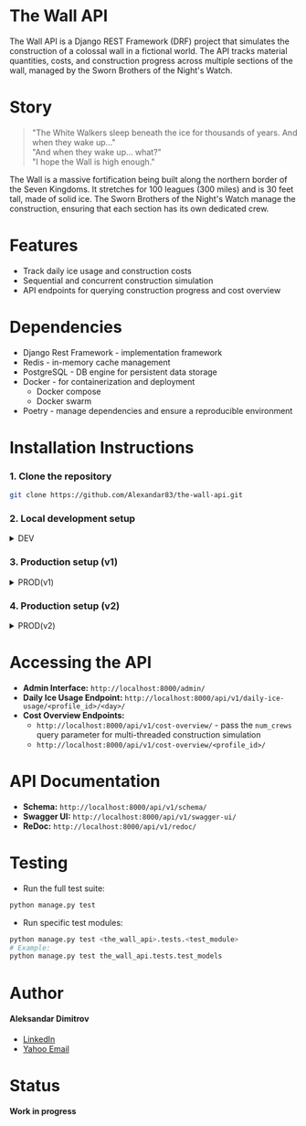 # The Wall API


The Wall API is a Django REST Framework (DRF) project that simulates the construction of a colossal wall in a fictional world. The API tracks material quantities, costs, and construction progress across multiple sections of the wall, managed by the Sworn Brothers of the Night's Watch.


# Story


> "The White Walkers sleep beneath the ice for thousands of years. And when they wake up..."  
> "And when they wake up... what?"  
> "I hope the Wall is high enough."

The Wall is a massive fortification being built along the northern border of the Seven Kingdoms. It stretches for 100 leagues (300 miles) and is 30 feet tall, made of solid ice. The Sworn Brothers of the Night's Watch manage the construction, ensuring that each section has its own dedicated crew.


# Features
- Track daily ice usage and construction costs
- Sequential and concurrent construction simulation
- API endpoints for querying construction progress and cost overview

# Dependencies
- Django Rest Framework - implementation framework
- Redis - in-memory cache management
- PostgreSQL - DB engine for persistent data storage
- Docker - for containerization and deployment
  - Docker compose
  - Docker swarm
- Poetry - manage dependencies and ensure a reproducible environment


# Installation Instructions

### 1. Clone the repository
```bash
git clone https://github.com/Alexandar83/the-wall-api.git
```

### 2. Local development setup
<details>
<summary>DEV</summary>
<br>

<details>
<summary>2.1 Install dependencies</summary>
<br>

- pip installation
```bash
  pip install -r requirements.txt
```
- Poetry installation
```bash
  pip install poetry
  poetry install   
```
</details>

<details>
<summary>2.2 Set up the DEV configuration</summary>
<br>

- Required .config and .env files:
  - *config/envs/common/redis.conf*
  - *config/envs/dev/postgres_dev.env*
  - *config/envs/dev/the_wall_api_dev.env*
- Check the *.example files in the relevant folders for example configuration values
</details>

<details>
<summary>2.3 Workflow</summary>
<br>
- 2.3.1 Start a virtual environment
  
- 2.3.2 Start the Redis and PostgreSQL containers:

*This script ensures, that the Django migrations will be run after the PostgreSQL server is completely started*
```bash
config/docker/scripts/docker-compose-dev+migrations.sh
```

- 2.3.3 Start a local Django development server:
```bash
python manage.py runserver
```

- 2.3.4 Send requests to the API endpoint: *http://localhost:8000/api/v1/*

- 2.3.5 Create a super user:
```bash
python manage.py createsuperuser
```

- 2.3.6 Access the built-in Django admin panel: *http://localhost:8000/admin*
</details>

<details>
<summary>2.4 Push any changes to a container registry - GHCR usage example below</summary>
<br>

- Build the latest version
```bash
docker build --no-cache -t the-wall-api:latest -f ./config/docker/Dockerfile.prod .
```

- Push it to GHCR
```bash
docker push ghcr.io/<github-repo-name>/the-wall-api --all-tags
```
</details>

</details>

### 3. Production setup (v1)

<details>
<summary>PROD(v1)</summary>
<br>

3.1 **Set up the PROD configuration:**
- Required .config and .env files:
  - *config/envs/common/redis.conf*
  - *config/envs/prod/postgres_prod.env*
  - *config/envs/prod/redis_prod.env*
  - *config/envs/prod/the_wall_api_prod.env*
- Check the *.example files in the relevant folders for example configuration values

3.2 **Docker compose:**
- Ensure the v1 compose file from the repo is placed in ***config/docker/docker-compose-prod-v1.yml***

3.3 **Workflow:**
- Start the app, Redis and PostgreSQL containers:
```bash
docker-compose -p the-wall-api-prod -f config/docker/docker-compose-prod-v1.yml up -d
```
- Send requests to the API endpoint: *http://localhost:8000/api/v1/*
- To stop the containers:
```bash
docker-compose -p the-wall-api-prod -f config/docker/docker-compose-prod-v1.yml down
```

</details>

### 4. Production setup (v2)

<details>
<summary>PROD(v2)</summary>
<br>

4.1 **Set up the PROD configuration:**
- Required .config and .env files:
  - *config/envs/common/redis.conf*
  - *config/envs/prod/the_wall_api_prod.env*
- Required docker secrets files:

  *The following files should contain the values of the according passwords*
  - *config/secrets/postgres_db.txt*
  - *config/secrets/postgres_password.txt*
  - *config/secrets/postgres_user.txt*
  - *config/secrets/redis_password.txt*
- Check the *.example files in the relevant folders for example configuration values

4.2 **Init docker swarm mode**
```bash
docker swarm init
```

4.3 **Manage the docker secrets**
- For each password file in the /secrets folder execute:
```bash
docker secret create <password_name> config/secrets/<password_file_name>.txt
```
- Remove the password files from the /secrets folder

4.4 **Docker stack deploy:**
- Ensure the v2 compose file from the repo is placed in  ***config/docker/docker-compose-prod-v2.yml***
- Ensure the wait_for_postgres.py script from the repo is placed in ***config/docker/scripts/wait_for_postgres.py***

4.5 **Workflow:**
- Start the app, Redis and PostgreSQL by deploying the prod_stack:
```bash
docker stack deploy -c config/docker/docker-compose-prod-v2.yml prod_stack
```
- Send requests to the API endpoint: *http://localhost:8000/api/v1/*
- To stop the stack:
```bash
docker stack rm prod_stack
```

</details>


# Accessing the API
- **Admin Interface:** `http://localhost:8000/admin/`
- **Daily Ice Usage Endpoint:** `http://localhost:8000/api/v1/daily-ice-usage/<profile_id>/<day>/`
- **Cost Overview Endpoints:**
  - `http://localhost:8000/api/v1/cost-overview/` -  pass the `num_crews` query parameter for multi-threaded construction simulation
  - `http://localhost:8000/api/v1/cost-overview/<profile_id>/`


# API Documentation

- **Schema:** `http://localhost:8000/api/v1/schema/`
- **Swagger UI:** `http://localhost:8000/api/v1/swagger-ui/`
- **ReDoc:** `http://localhost:8000/api/v1/redoc/`


# Testing
- Run the full test suite:
```bash
python manage.py test
```

- Run specific test modules:
```bash
python manage.py test <the_wall_api>.tests.<test_module>
# Example:
python manage.py test the_wall_api.tests.test_models
```


# Author

#### Aleksandar Dimitrov
- [LinkedIn](https://www.linkedin.com/in/aleksandar-dimitrov-412833316)
- [Yahoo Email](mailto:sasho_1983@yahoo.com)


# Status

#### Work in progress
